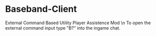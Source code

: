 # Baseband-Client
External Command Based Utility Player Assistence Mod
\n
To open the external command input type "B?" into the ingame chat.
